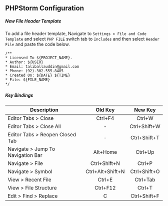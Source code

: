 ## PHPStorm Configuration

##### New File Header Template
To add a file header template, Navigate to `Settings > File and Code Template` and select `PHP FILE` switch tab to `Includes` and then select `Header File` and paste the code below.
```
/**
* Licensed To ${PROJECT_NAME}.
* Author: ${USER}
* Email: taliballauddin@gmail.com
* Phone: (92)-302-555-8485
* Created On: ${DATE} ${TIME}
* File: ${FILE_NAME}
*/
 ```

##### Key Bindings


| Description   | Old Key       | New Key|
| ------------- |:-------------:| :-----:|
| Editor Tabs > Close      | Ctrl+F4 | Ctrl+W |
| Editor Tabs > Close All      | -      |   Ctrl+Shift+W |
| Editor Tabs > Reopen Closed Tab | -      |    Ctrl+Shift+T |
| Navigate > Jump To Navigation Bar | Alt+Home      |    Ctrl+Up |
| Navigate > File | Ctrl+Shift+N      |    Ctrl+P |
| Navigate > Symbol      | Ctrl+Alt+Shift+N | Ctrl+Shift+O |
| View > Recent File      | Ctrl+E | Ctrl+Tab |
| View > File Structure      | Ctrl+F12 | Ctrl+T |
| Edit > Find > Replace      | C | Ctrl+Shift+F |


